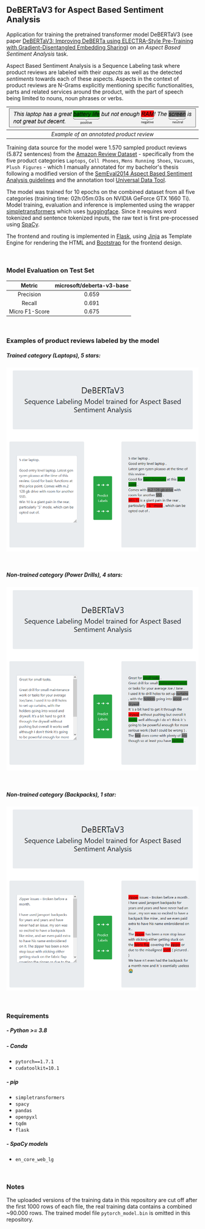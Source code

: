 ## DeBERTaV3 for Aspect Based Sentiment Analysis

Application for training the pretrained transformer model DeBERTaV3 (see paper [DeBERTaV3: Improving DeBERTa
using ELECTRA-Style Pre-Training with Gradient-Disentangled Embedding Sharing](https://arxiv.org/abs/2111.09543)) on an *Aspect Based Sentiment Analysis* task.

Aspect Based Sentiment Analysis is a Sequence Labeling task where product reviews are labeled with their
*aspects* as well as the detected *sentiments* towards each of these aspects.
Aspects in the context of product reviews are N-Grams explicitly mentioning specific functionalities, parts and related 
services around the product, with the part of speech being limited to nouns, noun phrases or verbs.


| <kbd>![](imgs/absa_example.JPG)</kbd>     |
|:-----------------------------------------:|
| *Example of an annotated product review*  |

Training data source for the model were 1.570 sampled product reviews (5.872 sentences) from the [Amazon Review Dataset](https://nijianmo.github.io/amazon/index.html) - 
specifically from the five product categories `Laptops`, `Cell Phones`, `Mens Running Shoes`, `Vacuums`, `Plush Figures` - 
which I manually annotated for my bachelor's thesis following a modified version of the [SemEval2014 Aspect Based Sentiment Analysis guidelines](http://alt.qcri.org/semeval2014/task4/data/uploads/semeval14_absa_annotationguidelines.pdf) and the annotation tool [Universal Data Tool](https://udt.dev).

The model was trained for 10 epochs on the combined dataset from all five categories (training time: 02h:05m:03s on NVIDIA GeForce GTX 1660 Ti).
Model training, evaluation and inference is implemented using the wrapper [simpletransformers](https://simpletransformers.ai/) which uses [huggingface](https://huggingface.co/).
Since it requires word tokenized and sentence tokenized inputs, the raw text is first pre-processed using [SpaCy](https://spacy.io/).

The frontend and routing is implemented in [Flask](https://flask.palletsprojects.com), using [Jinja](https://jinja.palletsprojects.com) as Template Engine for rendering the HTML and [Bootstrap](https://getbootstrap.com/) for the frontend design.

<br>


### Model Evaluation on Test Set

|               Metric              |  microsoft/deberta-v3-base  |
|:---------------------------------:|:---------------------------:|
|            Precision              | 0.659                       |
|            Recall                 | 0.691                       |
|            Micro F1-Score         | 0.675                       |

<br>

### Examples of product reviews labeled by the model


##### Trained category (Laptops), 5 stars:

<kbd>![](imgs/laptops_5.png)</kbd>

<br>

##### Non-trained category (Power Drills), 4 stars:

<kbd>![](imgs/power_drill_4.png)</kbd>

<br>

##### Non-trained category (Backpacks), 1 star:

<kbd>![](imgs/backpack_1.png)</kbd>

<br>

### Requirements

##### - Python >= 3.8

##### - Conda
  - `pytorch==1.7.1`
  - `cudatoolkit=10.1`

##### - pip
  - `simpletransformers`
  - `spacy`
  - `pandas`
  - `openpyxl`
  - `tqdm`
  - `flask`

##### - SpaCy models
  - `en_core_web_lg`

<br>

### Notes

The uploaded versions of the training data in this repository are cut off after the first 1000 rows of each file, the 
real training data contains a combined ~90.000 rows. The trained model file `pytorch_model.bin` is omitted in this repository.
